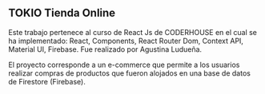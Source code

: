 ## TOKIO Tienda Online
Este trabajo pertenece al curso de React Js de CODERHOUSE en el cual se ha implementado: React, Components, React Router Dom, Context API, Material UI, Firebase. Fue realizado por Agustina Ludueña.

El proyecto corresponde a un e-commerce que permite a los usuarios realizar compras de productos que fueron alojados en una base de datos de Firestore (Firebase). 


